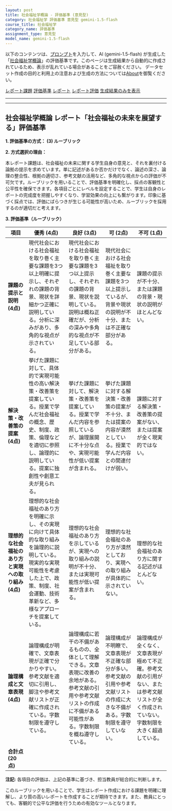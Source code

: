 ```yaml
---
layout: post
title: 社会福祉学概論 - 評価基準 (意見型)
category: 社会福祉学 評価基準 意見型 gemini-1.5-flash
course_title: 社会福祉学
category_name: 評価基準
assignment_type: 意見型
model_name: gemini-1.5-flash
---
```


以下のコンテンツは、[プロンプト](https://github.com/takedatoshiyuki/synthetic_assignments/tree/main/generated/社会福祉学/gemini-1.5-flash/prompt_評価基準-意見型.md)を入力して、AI (gemini-1.5-flash) が生成した「[社会福祉学概論](/contents/社会福祉学/)」の評価基準です。このページは生成結果から自動的に作成されているため、表示が乱れている場合があることをご容赦ください。
データセット作成の目的と利用上の注意および生成の方法については[About](/About)を御覧ください。

[レポート課題](../レポート課題-意見型)
[評価基準](../評価基準-意見型)
[レポート](../レポート-意見型)
[レポート評価](../レポート評価-意見型)
[生成結果のみを表示](https://github.com/takedatoshiyuki/synthetic_assignments/tree/main/generated/社会福祉学/gemini-1.5-flash/評価基準-意見型.md)
  

***
***
  
## 社会福祉学概論 レポート「社会福祉の未来を展望する」評価基準

**1. 評価基準の方式： (3) ルーブリック**

**2. 方式選択の理由：**

本レポート課題は、社会福祉の未来に関する学生自身の意見と、それを裏付ける論拠の提示を求めています。単に記述があるか否かだけでなく、論述の深さ、論理の整合性、根拠の適切さ、参考文献の活用など、多角的な視点からの評価が不可欠です。ルーブリックを用いることで、評価基準を明確化し、採点の客観性と公平性を確保できます。各項目ごとにレベルを設定することで、学生は自身のレポートの完成度を把握しやすくなり、学習効果の向上にも繋がります。印象に基づく採点では、評価にばらつきが生じる可能性が高いため、ルーブリックを採用するのが適切だと考えます。


**3. 評価基準（ルーブリック）**

| 項目 | 優秀 (4点) | 良好 (3点) | 可 (2点) | 不可 (1点) |
|---|---|---|---|---|
| **課題の提示と説明 (4点)** | 現代社会における社会福祉を取り巻く主要な課題を3つ以上明確に提示し、それぞれの課題の背景、現状を詳細かつ正確に説明している。分析に深みがあり、多角的な視点が示されている。 | 現代社会における社会福祉を取り巻く主要な課題を3つ以上提示し、それぞれの課題の背景、現状を説明している。説明は概ね正確だが、分析の深みや多角的な視点が不足している部分がある。 | 現代社会における社会福祉を取り巻く主要な課題を3つ以上提示しているが、背景や現状の説明が不十分、または不正確な部分がある。 | 課題の提示が不十分、または課題の背景・現状の説明がほとんどない。 |
| **解決策・改善策の提案 (4点)** | 挙げた課題に対して、具体的で実現可能性の高い解決策・改善策を提案している。授業で学んだ社会福祉の概念、歴史、制度、政策、倫理などを適切に参照し、論理的に説明している。提案に独創性や創意工夫が見られる。 | 挙げた課題に対して、解決策・改善策を提案している。授業で学んだ内容を参照しているが、論理展開に不十分な点や、実現可能性が低い提案が含まれる。 | 挙げた課題に対する解決策・改善策の提案が不十分、または提案の内容が漠然としている。授業で学んだ内容との関連付けが弱い。 | 課題に対する解決策・改善策の提案がない、または提案が全く現実的ではない。 |
| **理想的な社会福祉のあり方と実現への取り組み (4点)** | 理想的な社会福祉のあり方を明確に示し、その実現に向けて具体的な取り組みを論理的に説明している。現実的な実現可能性を考慮した上で、政策、制度、社会運動、技術革新など、多様なアプローチを提案している。 | 理想的な社会福祉のあり方を示しているが、実現への取り組みの説明が不十分、または実現可能性が低い提案が含まれる。 | 理想的な社会福祉のあり方が漠然としており、実現への取り組みが具体的に示されていない。 | 理想的な社会福祉のあり方に関する記述がほとんどない。 |
| **論理構成と文章表現 (4点)** | 論理構成が明確で、文章表現が正確で分かりやすい。参考文献を適切に引用し、脚注や参考文献リストが正確に作成されている。字数制限を遵守している。 | 論理構成に若干の不備があるものの、全体として理解できる。文章表現に改善の余地がある。参考文献の引用や参考文献リストの作成に不備がある可能性がある。字数制限を概ね遵守している。 | 論理構成が不明瞭で、文章表現が不正確な部分が多い。参考文献の引用や参考文献リストの作成に大きな不備がある。字数制限を遵守していない。 | 論理構成が全くなく、文章表現が極めて不正確。参考文献の引用がない、または参考文献リストが全く作成されていない。字数制限を大きく超過している。 |
| **合計点 (20点)** |  |  |  |  |


**注記:** 各項目の評価は、上記の基準に基づき、担当教員が総合的に判断します。


このルーブリックを用いることで、学生はレポート作成における課題を明確に理解し、より質の高いレポートを作成することが期待できます。また、教員にとっても、客観的で公平な評価を行うための有効なツールとなります。
